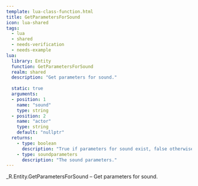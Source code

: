 ```yaml
---
template: lua-class-function.html
title: GetParametersForSound
icon: lua-shared
tags:
  - lua
  - shared
  - needs-verification
  - needs-example
lua:
  library: Entity
  function: GetParametersForSound
  realm: shared
  description: "Get parameters for sound."
  
  static: true
  arguments:
  - position: 1
    name: "sound"
    type: string
  - position: 2
    name: "actor"
    type: string
    default: "nullptr"
  returns:
    - type: boolean
      description: "True if parameters for sound exist, false otherwise."
    - type: soundparameters
      description: "The sound parameters."
---
```


<div class="lua__search__keywords">
_R.Entity.GetParametersForSound &#x2013; Get parameters for sound.
</div>
